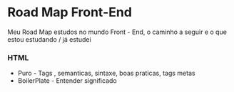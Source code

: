 # Road Map Front-End

Meu Road Map estudos no mundo Front - End, o caminho a seguir e o que estou estudando / já estudei

### HTML

- Puro - Tags , semanticas, sintaxe, boas praticas, tags metas
- BoilerPlate - Entender significado